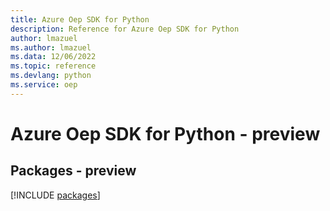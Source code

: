 ```yaml
---
title: Azure Oep SDK for Python
description: Reference for Azure Oep SDK for Python
author: lmazuel
ms.author: lmazuel
ms.data: 12/06/2022
ms.topic: reference
ms.devlang: python
ms.service: oep
---
```

# Azure Oep SDK for Python - preview
## Packages - preview
[!INCLUDE [packages](oep-index.md)]